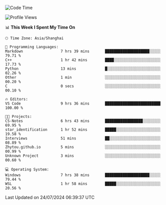 <!--START_SECTION:waka-->
![Code Time](http://img.shields.io/badge/Code%20Time-1%2C865%20hrs%208%20mins-blue)

![Profile Views](http://img.shields.io/badge/Profile%20Views-4-blue)

📊 **This Week I Spent My Time On** 

```text
🕑︎ Time Zone: Asia/Shanghai

💬 Programming Languages: 
Markdown                 7 hrs 39 mins       ████████████████████░░░░░   79.71 % 
C++                      1 hr 42 mins        ████░░░░░░░░░░░░░░░░░░░░░   17.73 % 
Python                   13 mins             █░░░░░░░░░░░░░░░░░░░░░░░░   02.26 % 
Other                    1 min               ░░░░░░░░░░░░░░░░░░░░░░░░░   00.20 % 
C                        0 secs              ░░░░░░░░░░░░░░░░░░░░░░░░░   00.10 % 

🔥 Editors: 
VS Code                  9 hrs 36 mins       █████████████████████████   100.00 % 

🐱‍💻 Projects: 
CS-Notes                 6 hrs 43 mins       █████████████████░░░░░░░░   69.95 % 
star_identification      1 hr 52 mins        █████░░░░░░░░░░░░░░░░░░░░   19.58 % 
Interviews               51 mins             ██░░░░░░░░░░░░░░░░░░░░░░░   08.89 % 
Zhytou.github.io         5 mins              ░░░░░░░░░░░░░░░░░░░░░░░░░   00.99 % 
Unknown Project          3 mins              ░░░░░░░░░░░░░░░░░░░░░░░░░   00.60 % 

💻 Operating System: 
Windows                  7 hrs 38 mins       ████████████████████░░░░░   79.44 % 
WSL                      1 hr 58 mins        █████░░░░░░░░░░░░░░░░░░░░   20.56 % 
```


 Last Updated on 24/07/2024 06:39:37 UTC
<!--END_SECTION:waka-->